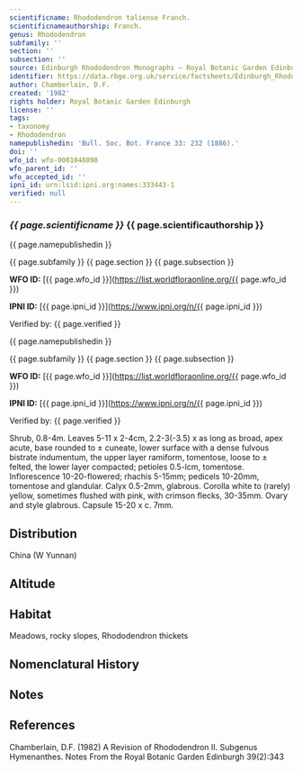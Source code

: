 ```yaml
---
scientificname: Rhododendron taliense Franch.
scientificnameauthorship: Franch.
genus: Rhododendron
subfamily: ''
section: ''
subsection: ''
source: Edinburgh Rhododendron Monographs – Royal Botanic Garden Edinburgh
identifier: https://data.rbge.org.uk/service/factsheets/Edinburgh_Rhododendron_Monographs.xhtml
author: Chamberlain, D.F.
created: '1982'
rights holder: Royal Botanic Garden Edinburgh
license: ''
tags:
- taxonomy
- Rhododendron
namepublishedin: 'Bull. Soc. Bot. France 33: 232 (1886).'
doi: ''
wfo_id: wfo-0001048898
wfo_parent_id: ''
wfo_accepted_id: ''
ipni_id: urn:lsid:ipni.org:names:333443-1
verified: null
---
```

### _{{ page.scientificname }}_ {{ page.scientificauthorship }}
 {{ page.namepublishedin }}

{{ page.subfamily }} {{ page.section }} {{ page.subsection }}

**WFO ID:** [{{ page.wfo_id }}](https://list.worldfloraonline.org/{{ page.wfo_id }})

**IPNI ID:** [{{ page.ipni_id }}](https://www.ipni.org/n/{{ page.ipni_id }})

Verified by: {{ page.verified }}

 {{ page.namepublishedin }}

{{ page.subfamily }} {{ page.section }} {{ page.subsection }}

**WFO ID:** [{{ page.wfo_id }}](https://list.worldfloraonline.org/{{ page.wfo_id }})

**IPNI ID:** [{{ page.ipni_id }}](https://www.ipni.org/n/{{ page.ipni_id }})

Verified by: {{ page.verified }}



Shrub, 0.8-4m. Leaves 5-11 x 2-4cm, 2.2-3(-3.5) x as long as broad, apex acute, base rounded to ± cuneate, lower surface with a dense fulvous bistrate indumentum, the upper layer ramiform, tomentose, loose to ± felted, the lower layer compacted; petioles 0.5-lcm, tomentose. Inflorescence 10-20-flowered; rhachis 5-15mm; pedicels 10-20mm, tomentose and glandular. Calyx 0.5-2mm, glabrous. Corolla white to (rarely) yellow, sometimes flushed with pink, with crimson flecks, 30-35mm. Ovary and style glabrous. Capsule 15-20 x c. 7mm.

## Distribution
China (W Yunnan)

## Altitude


## Habitat
Meadows, rocky slopes, Rhododendron thickets

## Nomenclatural History

                       
## Notes


## References

Chamberlain, D.F. (1982) A Revision of Rhododendron II. Subgenus Hymenanthes. Notes From the Royal Botanic Garden Edinburgh 39(2):343

